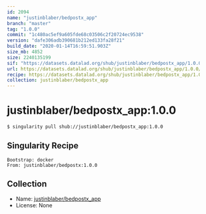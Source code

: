 ```yaml
---
id: 2094
name: "justinblaber/bedpostx_app"
branch: "master"
tag: "1.0.0"
commit: "1c480ac5ef9a605fde68c03506c2f20724ec9538"
version: "dafe306adb390681b212ed133fa28f21"
build_date: "2020-01-14T16:59:51.903Z"
size_mb: 4852
size: 2240135199
sif: "https://datasets.datalad.org/shub/justinblaber/bedpostx_app/1.0.0/2020-01-14-1c480ac5-dafe306a/dafe306adb390681b212ed133fa28f21.simg"
url: https://datasets.datalad.org/shub/justinblaber/bedpostx_app/1.0.0/2020-01-14-1c480ac5-dafe306a/
recipe: https://datasets.datalad.org/shub/justinblaber/bedpostx_app/1.0.0/2020-01-14-1c480ac5-dafe306a/Singularity
collection: justinblaber/bedpostx_app
---
```


# justinblaber/bedpostx_app:1.0.0

```bash
$ singularity pull shub://justinblaber/bedpostx_app:1.0.0
```

## Singularity Recipe

```singularity
Bootstrap: docker
From: justinblaber/bedpostx:1.0.0
```

## Collection

 - Name: [justinblaber/bedpostx_app](https://github.com/justinblaber/bedpostx_app)
 - License: None

